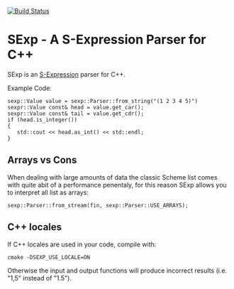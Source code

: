 [![Build Status](https://travis-ci.org/lispparser/sexp-cpp.svg?branch=master)](https://travis-ci.org/lispparser/sexp-cpp)

SExp - A S-Expression Parser for C++
====================================

SExp is an [S-Expression](https://en.wikipedia.org/wiki/S-expression) parser for C++.

Example Code:

    sexp::Value value = sexp::Parser::from_string("(1 2 3 4 5)")
    sexpr::Value const& head = value.get_car();
    sexpr::Value const& tail = value.get_cdr();
    if (head.is_integer())
    {
       std::cout << head.as_int() << std::endl;
    }

Arrays vs Cons
--------------

When dealing with large amounts of data the classic Scheme list comes
with quite abit of a performance penentaly, for this reason SExp
allows you to interpret all list as arrays:

    sexp::Parser::from_stream(fin, sexp::Parser::USE_ARRAYS);


C++ locales
-----------

If C++ locales are used in your code, compile with:

    cmake -DSEXP_USE_LOCALE=ON

Otherwise the input and output functions will produce incorrect
results (i.e. "1,5" instead of "1.5").
